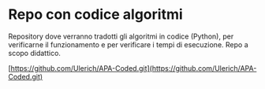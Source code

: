 # Repo con codice algoritmi

Repository dove verranno tradotti gli algoritmi in codice (Python), per verificarne il funzionamento
e per verificare i tempi di esecuzione. Repo a scopo didattico.

[https://github.com/Ulerich/APA-Coded.git](https://github.com/Ulerich/APA-Coded.git)